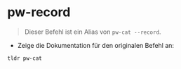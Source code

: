 # pw-record

> Dieser Befehl ist ein Alias von `pw-cat --record`.

- Zeige die Dokumentation für den originalen Befehl an:

`tldr pw-cat`
